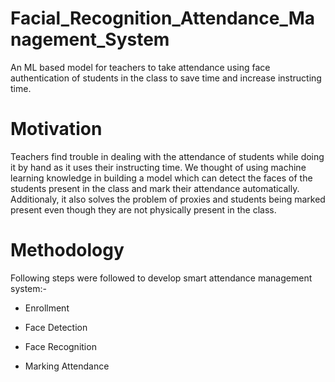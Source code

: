 # Facial_Recognition_Attendance_Management_System
An ML based model for teachers to take attendance using face authentication of students in the class to save time and increase instructing time.

# Motivation

Teachers find trouble in dealing with the attendance of students while doing it by hand as it uses their instructing time. We thought of using machine learning knowledge in building a model which can detect the faces of the students present in the class and mark their attendance automatically. Additionaly, it also solves the problem of proxies and students being marked present even though they are not physically present in the class. 

# Methodology

Following steps were followed to develop smart attendance management system:-

* Enrollment

* Face Detection

* Face Recognition

* Marking Attendance

